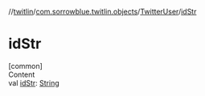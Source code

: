 //[twitlin](../../index.md)/[com.sorrowblue.twitlin.objects](../index.md)/[TwitterUser](index.md)/[idStr](id-str.md)



# idStr  
[common]  
Content  
val [idStr](id-str.md): [String](https://kotlinlang.org/api/latest/jvm/stdlib/kotlin/-string/index.html)  



